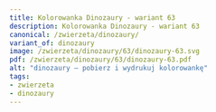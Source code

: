 ```yaml
---
title: Kolorowanka Dinozaury - wariant 63
description: Kolorowanka Dinozaury - wariant 63
canonical: /zwierzeta/dinozaury/
variant_of: dinozaury
image: /zwierzeta/dinozaury/63/dinozaury-63.svg
pdf: /zwierzeta/dinozaury/63/dinozaury-63.pdf
alt: "dinozaury – pobierz i wydrukuj kolorowankę"
tags:
- zwierzeta
- dinozaury
---
```

